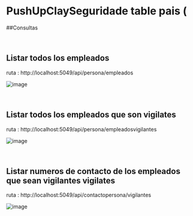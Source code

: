 # PushUpClaySeguridade table pais (

##Consultas 

<br>

## Listar todos los empleados

ruta : http://localhost:5049/api/persona/empleados

![image](https://github.com/julianlpz69/PushUpClaySeguridad/assets/131847060/02ff0711-38f9-47ac-80c2-c9f59cb536d7)


<br>

## Listar todos los empleados que son vigilates

ruta : http://localhost:5049/api/persona/empleadosvigilantes

![image](https://github.com/julianlpz69/PushUpClaySeguridad/assets/131847060/4afbe258-85ae-40c0-81da-20807b08e8a2)


<br>

## Listar numeros de contacto de los empleados que sean vigilantes vigilates

ruta : http://localhost:5049/api/contactopersona/vigilantes

![image](https://github.com/julianlpz69/PushUpClaySeguridad/assets/131847060/aaec6a1c-29be-4c65-bb8e-c1c849509159)
